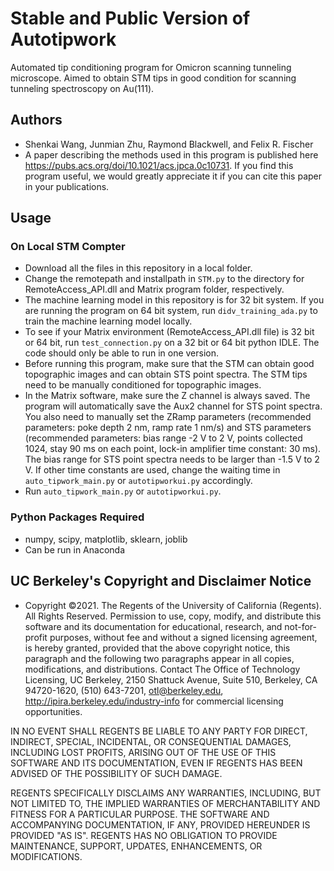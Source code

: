 # Stable and Public Version of Autotipwork
Automated tip conditioning program for Omicron scanning tunneling microscope. Aimed to obtain STM tips in good condition for scanning tunneling spectroscopy on Au(111).

## Authors
* Shenkai Wang, Junmian Zhu, Raymond Blackwell, and Felix R. Fischer
* A paper describing the methods used in this program is published here https://pubs.acs.org/doi/10.1021/acs.jpca.0c10731. If you find this program useful, we would greatly appreciate it if you can cite this paper in your publications.

## Usage
### On Local STM Compter
* Download all the files in this repository in a local folder.
* Change the remotepath and installpath in `STM.py` to the directory for RemoteAccess_API.dll and Matrix program folder, respectively.
* The machine learning model in this repository is for 32 bit system. If you are running the program on 64 bit system, run `didv_training_ada.py` to train the machine learning model locally.
* To see if your Matrix environment (RemoteAccess_API.dll file) is 32 bit or 64 bit, run `test_connection.py` on a 32 bit or 64 bit python IDLE. The code should only be able to run in one version.
* Before running this program, make sure that the STM can obtain good topographic images and can obtain STS point spectra. The STM tips need to be manually conditioned for topographic images.
* In the Matrix software, make sure the Z channel is always saved. The program will automatically save the Aux2 channel for STS point spectra. You also need to manually set the ZRamp parameters (recommended parameters: poke depth 2 nm, ramp rate 1 nm/s) and STS parameters (recommended parameters: bias range -2 V to 2 V, points collected 1024, stay 90 ms on each point, lock-in amplifier time constant: 30 ms). The bias range for STS point spectra needs to be larger than -1.5 V to 2 V. If other time constants are used, change the waiting time in `auto_tipwork_main.py` or `autotipworkui.py` accordingly.
* Run `auto_tipwork_main.py` or `autotipworkui.py`.

### Python Packages Required
* numpy, scipy, matplotlib, sklearn, joblib
* Can be run in Anaconda

## UC Berkeley's Copyright and Disclaimer Notice
* Copyright ©2021. The Regents of the University of California (Regents). All Rights Reserved. Permission to use, copy, modify, and distribute this software and its documentation for educational, research, and not-for-profit purposes, without fee and without a signed licensing agreement, is hereby granted, provided that the above copyright notice, this paragraph and the following two paragraphs appear in all copies, modifications, and distributions. Contact The Office of Technology Licensing, UC Berkeley, 2150 Shattuck Avenue, Suite 510, Berkeley, CA 94720-1620, (510) 643-7201, otl@berkeley.edu, http://ipira.berkeley.edu/industry-info for commercial licensing opportunities.

IN NO EVENT SHALL REGENTS BE LIABLE TO ANY PARTY FOR DIRECT, INDIRECT, SPECIAL, INCIDENTAL, OR CONSEQUENTIAL DAMAGES, INCLUDING LOST PROFITS, ARISING OUT OF THE USE OF THIS SOFTWARE AND ITS DOCUMENTATION, EVEN IF REGENTS HAS BEEN ADVISED OF THE POSSIBILITY OF SUCH DAMAGE.

REGENTS SPECIFICALLY DISCLAIMS ANY WARRANTIES, INCLUDING, BUT NOT LIMITED TO, THE IMPLIED WARRANTIES OF MERCHANTABILITY AND FITNESS FOR A PARTICULAR PURPOSE. THE SOFTWARE AND ACCOMPANYING DOCUMENTATION, IF ANY, PROVIDED HEREUNDER IS PROVIDED "AS IS". REGENTS HAS NO OBLIGATION TO PROVIDE MAINTENANCE, SUPPORT, UPDATES, ENHANCEMENTS, OR MODIFICATIONS.
